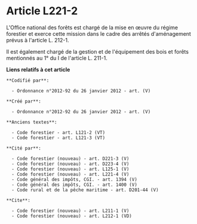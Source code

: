 # Article L221-2

L'Office national des forêts est chargé de la mise en œuvre du régime forestier et exerce cette mission dans le cadre des
arrêtés d'aménagement prévus à l'article L. 212-1. 

Il est également chargé de la gestion et de l'équipement des bois et forêts mentionnés au 1° du I de l'article L. 211-1.

**Liens relatifs à cet article**

	**Codifié par**:

	  - Ordonnance n°2012-92 du 26 janvier 2012 - art. (V)

	**Créé par**:

	  - Ordonnance n°2012-92 du 26 janvier 2012 - art. (V)

	**Anciens textes**:

	  - Code forestier - art. L121-2 (VT)
	  - Code forestier - art. L121-3 (VT)

	**Cité par**:

	  - Code forestier (nouveau) - art. D221-3 (V)
	  - Code forestier (nouveau) - art. D223-4 (V)
	  - Code forestier (nouveau) - art. L125-1 (V)
	  - Code forestier (nouveau) - art. L221-4 (V)
	  - Code général des impôts, CGI. - art. 1394 (V)
	  - Code général des impôts, CGI. - art. 1400 (V)
	  - Code rural et de la pêche maritime - art. D201-44 (V)

	**Cite**:

	  - Code forestier (nouveau) - art. L211-1 (V)
	  - Code forestier (nouveau) - art. L212-1 (VD)
